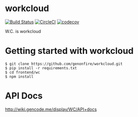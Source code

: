 # workcloud
[![Build Status](https://travis-ci.com/genonfire/workcloud.svg?branch=master)](https://travis-ci.com/genonfire/workcloud) [![CircleCI](https://circleci.com/gh/genonfire/workcloud.svg?style=svg)](https://circleci.com/gh/genonfire/workcloud) [![codecov](https://codecov.io/gh/genonfire/workcloud/branch/master/graph/badge.svg)](https://codecov.io/gh/genonfire/workcloud)

W.C. is workcloud


# Getting started with workcloud

    $ git clone https://github.com/genonfire/workcloud.git
    $ pip install -r requirements.txt
    $ cd frontend/wc
    $ npm install


# API Docs

http://wiki.gencode.me/display/WC/API+docs
